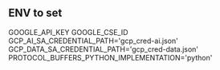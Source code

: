 ## ENV to set

GOOGLE_API_KEY
GOOGLE_CSE_ID
GCP_AI_SA_CREDENTIAL_PATH='gcp_cred-ai.json'
GCP_DATA_SA_CREDENTIAL_PATH='gcp_cred-data.json'
PROTOCOL_BUFFERS_PYTHON_IMPLEMENTATION='python'